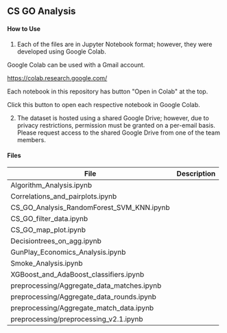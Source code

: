 ## CS GO Analysis

#### How to Use

1. Each of the files are in Jupyter Notebook format; however, they were developed using Google Colab.

Google Colab can be used with a Gmail account.

https://colab.research.google.com/

Each notebook in this repository has button "Open in Colab" at the top.

Click this button to open each respective notebook in Google Colab.

2. The dataset is hosted using a shared Google Drive; however, due to privacy restrictions, permission must be granted on a per-email basis.  Please request access to the shared Google Drive from one of the team members.


#### Files
| File | Description |
| --- | --- |
| Algorithm_Analysis.ipynb |  |
| Correlations_and_pairplots.ipynb |  |
| CS_GO_Analysis_RandomForest_SVM_KNN.ipynb |  |
| CS_GO_filter_data.ipynb |  |
| CS_GO_map_plot.ipynb |  |
| Decisiontrees_on_agg.ipynb |  |
| GunPlay_Economics_Analysis.ipynb |  |
| Smoke_Analysis.ipynb |  |
| XGBoost_and_AdaBoost_classifiers.ipynb |  |
| preprocessing/Aggregate_data_matches.ipynb |  |
| preprocessing/Aggregate_data_rounds.ipynb |  |
| preprocessing/Aggregate_match_data.ipynb |  |
| preprocessing/preprocessing_v2.1.ipynb |  |
